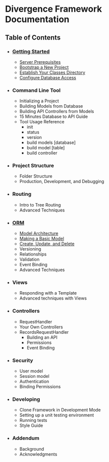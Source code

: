 # Divergence Framework Documentation

## Table of Contents
- ### [Getting Started](/gettingstarted.md)
    - [Server Prerequisites](/gettingstarted.md#server-prerequisites)
    - [Bootstrap a New Project](/gettingstarted.md#bootstrap-a-new-project)
    - [Establish Your Classes Directory](/gettingstarted.md#establish-your-classes-directory)
    - [Configure Database Access](/gettingstarted.md#configure-database-access)
    
- ### Command Line Tool
    - Initializing a Project
    - Building Models from Database
    - Building API Controllers from Models
    - 15 Minutes Database to API Guide
    - Tool Usage Reference
        - init
        - status
        - version
        - build models [database]
        - build model [table]
        - build controller

- ### Project Structure
    - Folder Structure
    - Production, Development, and Debugging

- ### Routing
    - Intro to Tree Routing
    - Advanced Techniques

- ### [ORM](/orm.md#orm)
    - [Model Architecture](/orm.md#model-architecture)
    - [Making a Basic Model](/orm.md#making-a-basic-model)
    - [Create, Update, and Delete](/orm.md#create-update-and-delete)
    - Versioning
    - Relationships
    - Validation
    - Event Binding
    - Advanced Techniques

- ### Views
    - Responding with a Template
    - Advanced techniques with Views

- ### Controllers
    - RequestHandler
    - Your Own Controllers
    - RecordsRequestHandler
        - Building an API
        - Permissions
        - Event Binding

- ### Security
    - User model
    - Session model
    - Authentication
    - Binding Permissions

- ### Developing
    - Clone Framework in Development Mode
    - Setting up a unit testing environment
    - Running tests
    - Style Guide

- ### Addendum
    - Background
    - Acknowledgments